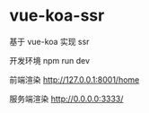 # vue-koa-ssr

基于 vue-koa 实现 ssr

开发环境 npm run dev

前端渲染 http://127.0.0.1:8001/home

服务端渲染 http://0.0.0.0:3333/
